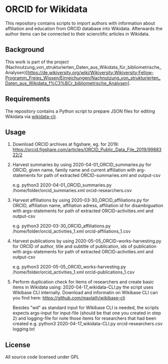 # ORCID for Wikidata

This repository contains scripts to import authors with information about affiliation and education from ORCID database into Wikidata. Afterwards the author items can be connected to their scienctific articles in Wikidata.

## Background

This work is part of the project (Nachnutzung_von_strukturierten_Daten_aus_Wikidata_für_bibliometrische_Analysen)[https://de.wikiversity.org/wiki/Wikiversity:Wikiversity:Fellow-Programm_Freies_Wissen/Einreichungen/Nachnutzung_von_strukturierten_Daten_aus_Wikidata_f%C3%BCr_bibliometrische_Analysen].

## Requirements

The repository contains a Python script to prepare JSON files for editing Wikidata via [wikidata-cli](https://www.npmjs.com/package/wikidata-cli).

## Usage
1. Download ORCID archives at figshare,  eg. for 2019: https://orcid.figshare.com/articles/ORCID_Public_Data_File_2019/9988322/2 
2. Harvest summaries by using  	2020-04-01_ORCID_summaries.py  for ORCID, given name, family name and current affiliation with  arg-statements for path of extracted ORCID-summaries.xml and output-csv  

   e.g. python3  2020-04-01_ORCID_summaries.py /home/folder/orcid_summaries.xml orcid-researchers.csv

3. Harvest affiliations by using  	2020-03-30_ORCID_affiliations.py 	for ORCID, affiliation name, affiliation adress, affiliation id for disambiguation with args-statements for path of extracted ORCID-activities.xml and output-csv

   e.g. python3  2020-03-30_ORCID_affiliations.py /home/folder/orcid_activities_1.xml orcid-affiliations_1.csv

4. Harvest publications by using  	2020-05-05_ORCID-works-harvesting.py for ORCID of author, title and subtitle of publication,  ids of publication with args-statements for path of extracted ORCID-activities.xml and output-csv

   e.g. python3  2020-05-05_ORCID_works-harvesting.py /home/folder/orcid_activities_1.xml orcid-publications_1.csv

5. Perform duplication check for items of researchers and create basic items in Wikidata using: 2020-04-17_wikidata-CLI.py 
the script uses Wikibase CLI internally. Download and informatin on Wikibase CLI can you find here: https://github.com/maxlath/wikibase-cli

   Besides "wd" as standard input for Wikibase CLI is needed, the scripts expects args-input for input-file (should be that one you created in step 2) and logging-file for note those items for researchers that had been created
   e.g. python3 2020-04-17_wikidata-CLI.py  orcid-researchers.csv logging.txt

## License

All source code licensed under GPL
